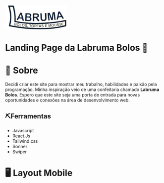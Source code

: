 <img src="./my-project/src/assets/logolabruma2.svg" width="200px">
<h1>Landing Page da Labruma Bolos 🍰</h1>


<div>
    <h1>📕 Sobre</h1>
    <p>
        Decidi criar este site para mostrar meu trabalho, habilidades e paixão pela programação. Minha inspiração veio de uma confeitaria chamado <span style="font-weight: bold;">Labruma Bolos</span>. Espero que este site seja uma porta de entrada para novas oportunidades e conexões na área de desenvolvimento web.
    </p>
</div>
<div>
    <h2>⛏️Ferramentas</h2>
     <ul>
        <li>
            Javascript
        </li>
        <li>
        React.Js
        </li>
        <li>
        Tailwind.css
        </li>
        <li>
        Sonner
        </li>
        <li>
        Swiper
        </li>
     </ul>
</div>

# 🖥️ Layout Mobile
